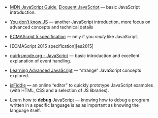 -   [MDN JavaScript Guide](https://developer.mozilla.org/en-US/docs/Web/JavaScript/Guide), [Eloquent JavaScript](http://eloquentjavascript.net/) — basic JavaScript introduction.

-   [You don’t know JS](https://github.com/getify/You-Dont-Know-JS) — another JavaScript introduction, more focus on advanced concepts and technical details

-   [ECMAScript 5 specification](http://www.ecma-international.org/ecma-262/5.1/) — only if you *really* like JavaScript.

-   \[ECMAScript 2015 specification\]\[es2015\]

-   [quirksmode.org - JavaScript](http://quirksmode.org/js/contents.html) — basic introduction and excellent explanation of event handling.

-   [Learning Advanced JavaScript](http://ejohn.org/apps/learn/) — “strange” JavaScript concepts explored.

-   [jsFiddle](http://jsfiddle.net/) — an online “editor” to quickly prototype JavaScript examples (with HTML, CSS and a selection of JS libraries).

-   [Learn how to **debug** JavaScript](https://developers.google.com/chrome-developer-tools/docs/javascript-debugging) — knowing how to debug a program written in a specific language is as as important as knowing the language itself.

